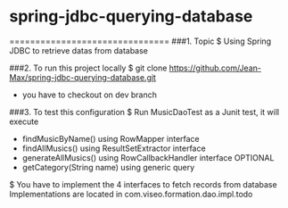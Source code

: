 # spring-jdbc-querying-database
===============================
###1. Topic
$ Using Spring JDBC to retrieve datas from database

###2. To run this project locally
$ git clone https://github.com/Jean-Max/spring-jdbc-querying-database.git
- you have to checkout on dev branch


###3. To test this configuration
$ Run MusicDaoTest as a Junit test, it will execute
- findMusicByName() using RowMapper interface
- findAllMusics() using ResultSetExtractor interface
- generateAllMusics() using RowCallbackHandler interface OPTIONAL
- getCategory(String name) using generic query

$ You have to implement the 4 interfaces to fetch records from database
Implementations are located in com.viseo.formation.dao.impl.todo
